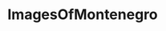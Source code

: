 ---
title: ImagesOfMontenegro
crosslinks:
- LargeImages
- pics
- EarthPorn
- sunset
- imagesofnetwork
- europe
- MildlyRacist
- phoneography
- soccerbanners
- itookapicture
- travel
- bodybuilding
- ComedyCemetery
- funny
- mildlyinteresting
- AvaAllan
- ruralporn
- places2go
- montenegro
- CityPorn
---